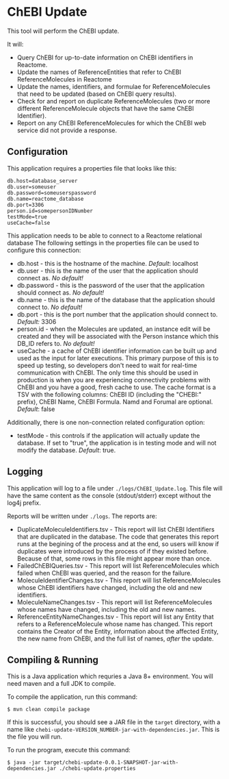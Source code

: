 # ChEBI Update

This tool will perform the ChEBI update.

It will:

 - Query ChEBI for up-to-date information on ChEBI identifiers in Reactome.
 - Update the names of ReferenceEntities that refer to ChEBI ReferenceMolecules in Reactome
 - Update the names, identifiers, and formulae for ReferenceMolecules that need to be updated (based on ChEBI query results).
 - Check for and report on duplicate ReferenceMolecules (two or more different ReferenceMolecule objects that have the same ChEBI Identifier).
 - Report on any ChEBI ReferenceMolecules for which the ChEBI web service did not provide a response.
 
## Configuration

This application requires a properties file that looks like this:

```
db.host=database_server
db.user=someuser
db.password=someuserspassword
db.name=reactome_database
db.port=3306
person.id=somepersonIDNumber
testMode=true
useCache=false
```

This application needs to be able to connect to a Reactome relational database The following settings in the properties file can be used to configure this connection:

 - db.host - this is the hostname of the machine. _Default_: localhost
 - db.user - this is the name of the user that the application should connect as. _No default!_
 - db.password - this is the password of the user that the application should connect as. _No default!_
 - db.name - this is the name of the database that the application should connect to. _No default!_
 - db.port - this is the port number that the application should connect to. _Default:_ 3306
 - person.id - when the Molecules are updated, an instance edit will be created and they will be associated with the Person instance which this DB\_ID refers to. _No default!_
 - useCache - a cache of ChEBI identifier information can be built up and used as the input for later executions. This primary purpose of this is to speed up testing, so developers don't need to wait for real-time communication with ChEBI. The only time this should be used in production is when you are experiencing connectivity problems with ChEBI and you have a good, fresh cache to use. The cache format is a TSV with the following columns: ChEBI ID (including the "CHEBI:" prefix), ChEBI Name, ChEBI Formula. Namd and Forumal are optional. _Default_: false

Additionally, there is one non-connection related configuration option:

 - testMode - this controls if the application will actually update the database. If set to "true", the application is in testing mode and will not modify the database. _Default_: true.

## Logging
 
This application will log to a file under `./logs/ChEBI_Update.log`. This file will have the same content as the console (stdout/stderr) except without the log4j prefix.

Reports will be written under `./logs`. The reports are:
 - DuplicateMoleculeIdentifiers.tsv - This report will list ChEBI Identifiers that are duplicated in the database. The code that generates this report runs at the begining of the process and at the end, so users will know if duplicates were introduced by the process of if they existed before. Because of that, some rows in this file might appear more than once.
 - FailedChEBIQueries.tsv - This report will list ReferenceMolecules which failed when ChEBI was queried, and the reason for the failure.
 - MoleculeIdentifierChanges.tsv - This report will list ReferenceMolecules whose ChEBI identifiers have changed, including the old and new identifiers.
 - MoleculeNameChanges.tsv - This report will list ReferenceMolecules whose names have changed, including the old and new names.
 - ReferenceEntityNameChanges.tsv - This report will list any Entity that refers to a ReferenceMolecule whose name has changed. This report contains the Creator of the Entity, information about the affected Entity, the new name from ChEBI, and the full list of names, *after* the update. 

## Compiling & Running

This is a Java application which requries a Java 8+ environment. You will need maven and a full JDK to compile.

To compile the application, run this command:

```
$ mvn clean compile package
```

If this is successful, you should see a JAR file in the `target` directory, with a name like `chebi-update-VERSION_NUMBER-jar-with-dependencies.jar`. This is the file you will run.

To run the program, execute this command:
```
$ java -jar target/chebi-update-0.0.1-SNAPSHOT-jar-with-dependencies.jar ./chebi-update.properties
```
